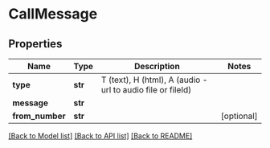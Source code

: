 # CallMessage

## Properties
Name | Type | Description | Notes
------------ | ------------- | ------------- | -------------
**type** | **str** | T (text), H (html), A (audio - url to audio file or fileId) | 
**message** | **str** |  | 
**from_number** | **str** |  | [optional] 

[[Back to Model list]](../README.md#documentation-for-models) [[Back to API list]](../README.md#documentation-for-api-endpoints) [[Back to README]](../README.md)


